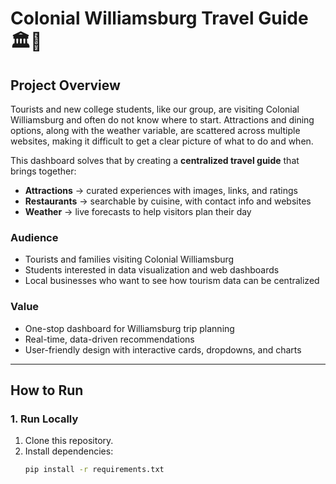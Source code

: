 # Colonial Williamsburg Travel Guide 🏛️🌳

## Project Overview
Tourists and new college students, like our group, are visiting Colonial Williamsburg and often do not know where to start. Attractions and dining options, along with the weather variable, are scattered across multiple websites, making it difficult to get a clear picture of what to do and when.  

This dashboard solves that by creating a **centralized travel guide** that brings together:
- **Attractions** → curated experiences with images, links, and ratings  
- **Restaurants** → searchable by cuisine, with contact info and websites  
- **Weather** → live forecasts to help visitors plan their day  

###  Audience
- Tourists and families visiting Colonial Williamsburg  
- Students interested in data visualization and web dashboards  
- Local businesses who want to see how tourism data can be centralized  

### Value
- One-stop dashboard for Williamsburg trip planning  
- Real-time, data-driven recommendations  
- User-friendly design with interactive cards, dropdowns, and charts  

---

##  How to Run

### 1. Run Locally
1. Clone this repository.  
2. Install dependencies:  
   ```bash
   pip install -r requirements.txt
